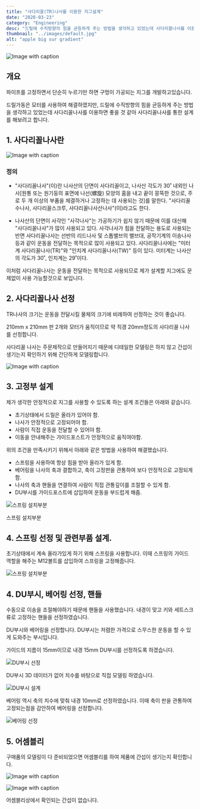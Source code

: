 ```yaml
---
title: "사다리꼴(TR)나사를 이용한 지그설계"
date: "2020-03-23"
category: "Engineering"
desc: "드릴에 수직방향의 힘을 균등하게 주는 방법을 생각하고 있었는데 사다리꼴나사를 이용하면 좋을 것 같아 사다리꼴나사를 통한 설계를 해보려고 합니다."
thumbnail: "../images/default.jpg"
alt: "apple big sur gradient"
---
```


![Image with caption](/assets/2020-03-23/assy-1.PNG)

## 개요

파이프를 고정하면서 단순히 누르기만 하면 구멍이 가공되는 지그를 개발하고있습니다.

드릴가동은 모터를 사용하여 해결하였지만, 드릴에 수직방향의 힘을 균등하게 주는 방법을 생각하고 있었는데 사다리꼴나사를 이용하면 좋을 것 같아 사다리꼴나사를 통한 설계를 해보려고 합니다.

## 1. 사다리꼴나사란

![Image with caption](/assets/2020-03-23/tr-2.jpg)

### 정의

- "사다리꼴나사"(이)란 나사산의 단면이 사다리꼴이고, 나사산 각도가 30˚ 내외인 나사[원통 또는 원기둥의 표면에 나선(螺旋) 모양의 홈을 내고 끝이 뭉뚝한 것으로, 주로 두 개 이상의 부품을 체결하거나 고정하는 데 사용되는 것]를 말한다. "사다리꼴수나사, 사다리꼴스크루, 사다리꼴나사산나사"(이)라고도 한다.

- 나사산의 단면이 사각인 "사각나사"는 가공하기가 쉽지 않기 때문에 이를 대신해 "사다리꼴나사"가 많이 사용되고 있다. 사각나사가 힘을 전달하는 용도로 사용되는 반면 사다리꼴나사는 선반의 리드나사 및 스톱밸브의 밸브대, 공작기계의 이송나사 등과 같이 운동을 전달하는 목적으로 많이 사용되고 있다. 사다리꼴나사에는 "미터계 사다리꼴나사(TR)"와 "인치계 사다리꼴나사(TW)" 등이 있다. 미터계는 나사산의 각도가 30˚, 인치계는 29˚이다.

이처럼 사다리꼴나사는 운동을 전달하는 목적으로 사용되므로 제가 설계할 지그에도 문제없이 사용 가능할것으로 보입니다.

## 2. 사다리꼴나사 선정

TR나사의 크기는 운동을 전달시킬 물체의 크기에 비례하여 선정하는 것이 좋습니다.

210mm x 210mm 판 2개와 모터가 움직이므로 약 직경 20mm정도의 사다리꼴 나사를 선정합니다.

사다리꼴 나사는 주문제작으로 만들어지기 때문에 디테일한 모델링은 하지 않고 간섭이 생기는지 확인하기 위해 간단하게 모델링합니다.

![Image with caption](/assets/2020-03-23/tr-1.PNG)

## 3. 고정부 설계

제가 생각한 안정적으로 지그를 사용할 수 있도록 하는 설계 조건들은 아래와 같습니다.

- 초기상태에서 드릴은 올라가 있어야 함.
- 나사가 안정적으로 고정되어야 함.
- 사람이 직접 운동을 전달할 수 있어야 함.
- 이동을 안내해주는 가이드포스트가 안정적으로 움직여야함.

위의 조건을 만족시키기 위해서 아래와 같은 방법을 사용하여 해결했습니다.

- 스프링을 사용하여 항상 힘을 받아 올라가 있게 함.
- 베어링을 나사의 축과 결합하고, 축이 고정판을 관통하여 보다 안정적으로 고정되게 함.
- 나사의 축과 핸들을 연결하여 사람이 직접 관통깊이를 조절할 수 있게 함.
- DU부시를 가이드포스트에 삽입하여 운동을 부드럽게 해줌.

![스프링 설치부분](/assets/2020-03-23/spring.PNG "스프링 설치부분")

스프링 설치부분

## 4. 스프링 선정 및 관련부품 설계.

초기상태에서 계속 올라가있게 하기 위해 스프링을 사용합니다. 이때 스프링의 가이드 역할을 해주는 M12볼트를 삽입하여 스프링을 고정해줍니다.

![스프링 설치부분](/assets/2020-03-23/spring-2.PNG "스프링 설치부분")

## 4. DU부시, 베어링 선정, 핸들

수동으로 이송을 조절해야하기 때문에 핸들을 사용했습니다. 내경이 맞고 키와 세트스크류로 고정하는 핸들을 선정하였습니다.

DU부시와 베어링을 선정합니다. DU부시는 저렴한 가격으로 스무스한 운동을 할 수 있게 도와주는 부시입니다.

가이드의 지름이 15mm이므로 내경 15mm DU부시를 선정하도록 하겠습니다.

![DU부시 선정](/assets/2020-03-23/duBush-2.PNG "DU부시 선정")

DU부시 3D 데이터가 없어 치수를 바탕으로 직접 모델링 하였습니다.

![DU부시 설계](/assets/2020-03-23/duBush-1.PNG "DU부시 설계")

베어링 역시 축의 치수에 맞춰 내경 10mm로 선정하였습니다. 이때 축이 판을 관통하여 고정되는점을 감안하여 베어링을 선정합니다.

![베어링 선정](/assets/2020-03-23/bearing.PNG "베어링 선정")

## 5. 어셈블리

구매품의 모델링이 다 준비되었으면 어셈블리를 하여 제품에 간섭이 생기는지 확인합니다.

![Image with caption](/assets/2020-03-23/assy-1.PNG)

![Image with caption](/assets/2020-03-23/assy-2.PNG)

어셈블리상에서 확인되는 간섭이 없습니다.

